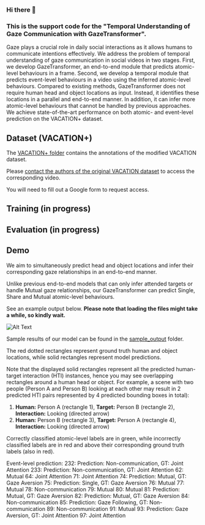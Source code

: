 ### Hi there 👋
### This is the support code for the "Temporal Understanding of Gaze Communication with GazeTransformer".


Gaze plays a crucial role in daily social interactions as it allows humans to communicate intentions effectively. 
We address the problem of temporal understanding of gaze
communication in social videos in two stages. First, we develop GazeTransformer, an end-to-end module that predicts
atomic-level behaviours in a frame. Second, we develop
a temporal module that predicts event-level behaviours in
a video using the inferred atomic-level behaviours. Compared to existing methods, GazeTransformer does not 
require human head and object locations as input. Instead, it identifies these locations in a parallel and end-to-end
manner. In addition, it can infer more atomic-level behaviours that cannot be handled by previous approaches.
We achieve state-of-the-art performance on both atomic- and event-level prediction on the VACATION+ dataset.
## Dataset (VACATION+) ##

The [VACATION+ folder](datasets/VACATION+) contains the annotations of the modified VACATION dataset.

Please [contact the authors of the original VACATION dataset](https://github.com/LifengFan/Human-Gaze-Communication) to access the corresponding video.

You will need to fill out a Google form to request access.

## Training (in progress) ##

## Evaluation (in progress) ##

## Demo ##
We aim to simultaneously predict head and object locations and infer their corresponding gaze relationships in an end-to-end manner.

Unlike previous end-to-end models that can only infer attended targets or handle Mutual gaze relationships, our GazeTransformer can predict Single, Share and Mutual atomic-level behaviours.

See an example output below. **Please note that loading the files might take a while, so kindly wait.**

![Alt Text](sample_output/64.gif)

Sample results of our model can be found in the [sample_output](sample_output) folder.

The red dotted rectangles represent ground truth human and object locations, while solid rectangles represent model predictions. 

Note that the displayed solid rectangles represent all the predicted human-target interaction (HTI) instances, hence you may see overlapping rectangles around a human head or object. For example, a scene with two people (Person A and Person B) looking at each other may result in 2 predicted HTI pairs represented by 4 predicted bounding boxes in total):

1. **Human:** Person A (rectangle 1),
    **Target:** Person B (rectangle 2),
    **Interaction:** Looking (directed arrow)
2. **Human:** Person B (rectangle 3),
   **Target:** Person A (rectangle 4),
   **Interaction:** Looking (directed arrow)

Correctly classified atomic-level labels are in green, while incorrectly classified labels are in red and above their corresponding ground truth labels (also in red).

Event-level prediction:
232: Prediction: Non-communication, GT: Joint Attention
233: Prediction: Non-communication, GT: Joint Attention
62: Mutual
64: Joint Attention
71: Joint Attention
74: Prediction: Mutual, GT: Gaze Aversion
75: Prediction: Single, GT: Gaze Aversion
76: Mutual
77: Mutual
78: Non-communication
79: Mutual
80: Mutual
81: Prediction: Mutual, GT: Gaze Aversion
82: Prediction: Mutual, GT: Gaze Aversion
84: Non-communication
85: Prediction: Gaze Following, GT:  Non-communication
89: Non-communication
91: Mutual 
93: Prediction: Gaze Aversion, GT: Joint Attention
97: Joint Attention


<!--
**gazetransformer/gazetransformer** is a ✨ _special_ ✨ repository because its `README.md` (this file) appears on your GitHub profile.

Here are some ideas to get you started:

- 🔭 I’m currently working on ...
- 🌱 I’m currently learning ...
- 👯 I’m looking to collaborate on ...
- 🤔 I’m looking for help with ...
- 💬 Ask me about ...
- 📫 How to reach me: ...
- 😄 Pronouns: ...
- ⚡ Fun fact: ...
-->
